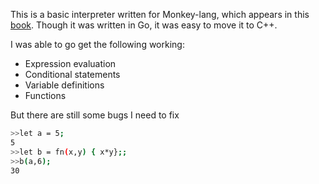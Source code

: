 This is a basic interpreter written for Monkey-lang, which appears in this [book](https://interpreterbook.com/). Though it was written in Go, it was easy to move it to C++.

I was able to go get the following working:
- Expression evaluation
- Conditional statements
- Variable definitions
- Functions 

But there are still some bugs I need to fix
```bash
>>let a = 5; 
5
>>let b = fn(x,y) { x*y};; 
>>b(a,6);
30
```